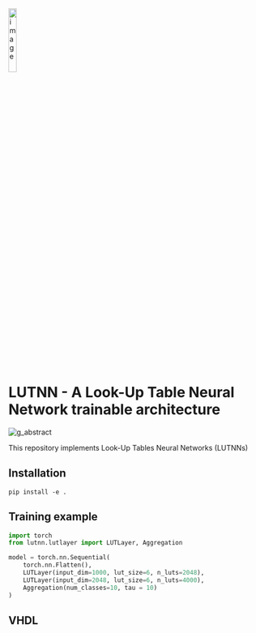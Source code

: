 <img src="https://github.com/user-attachments/assets/3c150f9b-339d-4299-bb97-12ea93d8f0cb" alt="image" style="width:18%;">

# LUTNN - A Look-Up Table Neural Network trainable architecture

![g_abstract](https://github.com/user-attachments/assets/5fc1eb5d-7601-40f2-a293-b35771294d76)


This repository implements Look-Up Tables Neural Networks (LUTNNs)


## Installation
`pip install -e .`

## Training example

```python
import torch
from lutnn.lutlayer import LUTLayer, Aggregation

model = torch.nn.Sequential(
    torch.nn.Flatten(),
    LUTLayer(input_dim=1000, lut_size=6, n_luts=2048),
    LUTLayer(input_dim=2048, lut_size=6, n_luts=4000),
    Aggregation(num_classes=10, tau = 10)
)
```
## VHDL


